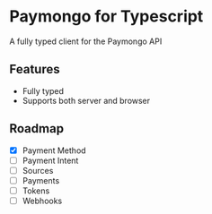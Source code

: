 # Paymongo for Typescript

A fully typed client for the Paymongo API

## Features

- Fully typed
- Supports both server and browser

## Roadmap

- [x] Payment Method
- [ ] Payment Intent
- [ ] Sources
- [ ] Payments
- [ ] Tokens
- [ ] Webhooks
